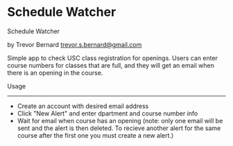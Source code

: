 # Schedule Watcher

Schedule Watcher

by Trevor Bernard
trevor.s.bernard@gmail.com

Simple app to check USC class registration for openings.
Users can enter course numbers for classes that are full, 
and they will get an email when there is an opening in the course. 

Usage
_____

- Create an account with desired email address
- Click "New Alert" and enter dpartment and course number info
- Wait for email when course has an opening (note: only one email will be sent and the
alert is then deleted.  To recieve another alert for the same course after the first one 
you must create a new alert.)
